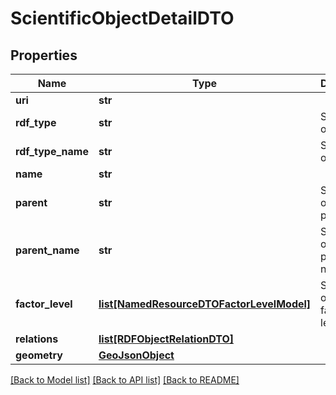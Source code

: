 # ScientificObjectDetailDTO

## Properties
Name | Type | Description | Notes
------------ | ------------- | ------------- | -------------
**uri** | **str** |  | [optional] 
**rdf_type** | **str** | Scientific object type | [optional] 
**rdf_type_name** | **str** | Scientific object type | [optional] 
**name** | **str** |  | [optional] 
**parent** | **str** | Scientific object parent URI | [optional] 
**parent_name** | **str** | Scientific object parent name | [optional] 
**factor_level** | [**list[NamedResourceDTOFactorLevelModel]**](NamedResourceDTOFactorLevelModel.md) | Scientific object factor levels | [optional] 
**relations** | [**list[RDFObjectRelationDTO]**](RDFObjectRelationDTO.md) |  | [optional] 
**geometry** | [**GeoJsonObject**](GeoJsonObject.md) |  | [optional] 

[[Back to Model list]](../README.md#documentation-for-models) [[Back to API list]](../README.md#documentation-for-api-endpoints) [[Back to README]](../README.md)


